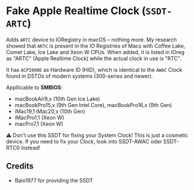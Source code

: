 # Fake Apple Realtime Clock (`SSDT-ARTC`) 
Adds `ARTC` device to IORegistry in macOS – nothing more. My research showed that `ARTC` is present in the IO Registries of Macs with Coffee Lake, Comet Lake, Ice Lake and Xeon W CPUs. When added, it is listed in IOreg as "ARTC" (Apple Realtime Clock) while the actual clock in use is "RTC".

It has `ACPI000E` as Hardware ID (HID), which is identical to the `AWAC` Clock found in DSTDs of modern systems (300-series and newer).

Appllicable to **SMBIOS**:

- macBookAir9,x (10th Gen Ice Lake)
- macBookPro15,x (9th Gen Intel Core), macBookPro16,x (9th Gen)
- iMac19,1 iMac20,x (10th Gen)
- iMacPro1,1 (Xeon W)
- macPro7,1 (Xeon W)

:warning: Don't use this SSDT for fixing your System Clock! This is just a cosmetic device. If you need to fix your Clock, look into SSDT-AWAC oder SSDT-RTC0 instead!

## Credits
- Baio1977 for providing the SSDT
